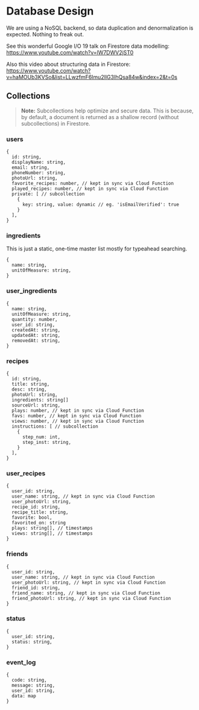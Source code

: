 # Database Design

We are using a NoSQL backend, so data duplication and denormalization is expected. Nothing to freak out.

See this wonderful Google I/O 19 talk on Firestore data modelling:  
https://www.youtube.com/watch?v=lW7DWV2jST0

Also this video about structuring data in Firestore:  
https://www.youtube.com/watch?v=haMOUb3KVSo&list=LLwzfmF6Imu2lIG3IhQsa84w&index=2&t=0s

## Collections

> **Note:** Subcollections help optimize and secure data. This is because, by default, a document is returned as a shallow record (without subcollections) in Firestore.

### users

```
{
  id: string,
  displayName: string,
  email: string,
  phoneNumber: string,
  photoUrl: string,
  favorite_recipes: number, // kept in sync via Cloud Function
  played_recipes: number, // kept in sync via Cloud Function
  private: [ // subcollection
    {
      key: string, value: dynamic // eg. 'isEmailVerified': true
    }
  ],
}
```

### ingredients

This is just a static, one-time master list mostly for typeahead searching.

```
{
  name: string,
  unitOfMeasure: string,
}
```

### user_ingredients

```
{
  name: string,
  unitOfMeasure: string,
  quantity: number,
  user_id: string,
  createdAt: string,
  updatedAt: string,
  removedAt: string,
}
```

### recipes

```
{
  id: string,
  title: string,
  desc: string,
  photoUrl: string,
  ingredients: string[]
  sourceUrl: string,
  plays: number, // kept in sync via Cloud Function
  favs: number, // kept in sync via Cloud Function
  views: number, // kept in sync via Cloud Function
  instructions: [ // subcollection
    {
      step_num: int,
      step_inst: string,
    }
  ],
}
```

### user_recipes

```
{
  user_id: string,
  user_name: string, // kept in sync via Cloud Function
  user_photoUrl: string,
  recipe_id: string,
  recipe_title: string,
  favorite: bool,
  favorited_on: string
  plays: string[], // timestamps
  views: string[], // timestamps
}
```

### friends

```
{
  user_id: string,
  user_name: string, // kept in sync via Cloud Function
  user_photoUrl: string, // kept in sync via Cloud Function
  friend_id: string,
  friend_name: string, // kept in sync via Cloud Function
  friend_photoUrl: string, // kept in sync via Cloud Function
}
```

### status

```
{
  user_id: string,
  status: string,
}
```

### event_log

```
{
  code: string,
  message: string,
  user_id: string,
  data: map
}
```
